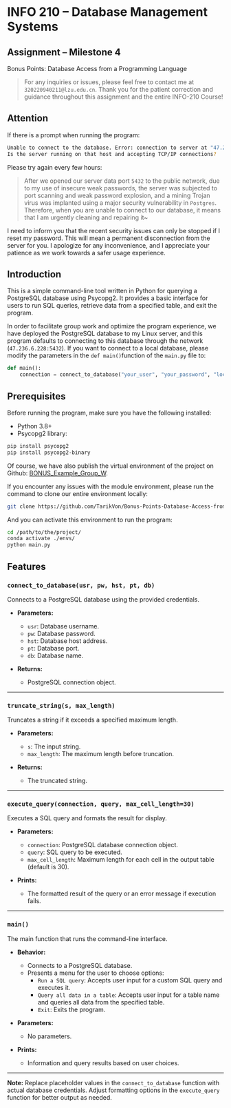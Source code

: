 # INFO 210 – Database Management Systems

## Assignment – Milestone 4

Bonus Points: Database Access from a Programming Language

> For any inquiries or issues, please feel free to contact me at `320220940211@lzu.edu.cn`.
> Thank you for the patient correction and guidance throughout this assignment and the entire INFO-210 Course!

## Attention

If there is a prompt when running the program:

```bash
Unable to connect to the database. Error: connection to server at "47.236.6.228", port 5432 failed: Connection refused (0x0000274D/10061)
Is the server running on that host and accepting TCP/IP connections?
```

Please try again every few hours:

> After we opened our server data port `5432` to the public network, due to my use of insecure weak passwords, the server was subjected to port scanning and weak password explosion, and a mining Trojan virus was implanted using a major security vulnerability in `Postgres`. Therefore, when you are unable to connect to our database, it means that I am urgently cleaning and repairing it~

I need to inform you that the recent security issues can only be stopped if I reset my password. This will mean a permanent disconnection from the server for you. I apologize for any inconvenience, and I appreciate your patience as we work towards a safer usage experience.

## Introduction

This is a simple command-line tool written in Python for querying a PostgreSQL database using Psycopg2. It provides a basic interface for users to run SQL queries, retrieve data from a specified table, and exit the program.

In order to facilitate group work and optimize the program experience, we have deployed the PostgreSQL database to my Linux server, and this program defaults to connecting to this database through the network (`47.236.6.228:5432`). If you want to connect to a local database, please modify the parameters in the `def main()`function of the `main.py` file to:

```python
def main():
    connection = connect_to_database("your_user", "your_password", "localhost", "5432", "your_database")
```

## Prerequisites

Before running the program, make sure you have the following installed:

- Python 3.8+
- Psycopg2 library:

```bash
pip install psycopg2
pip install psycopg2-binary
```

Of course, we have also publish the virtual environment of the project on Github: [BONUS_Example_Group_W](https://github.com/TarikVon/Bonus-Points-Database-Access-from-Python).

If you encounter any issues with the module environment, please run the command to clone our entire environment locally:

```bash
git clone https://github.com/TarikVon/Bonus-Points-Database-Access-from-Python.git
```

And you can activate this environment to run the program:

```bash
cd /path/to/the/project/
conda activate ./envs/
python main.py
```

## Features

### `connect_to_database(usr, pw, hst, pt, db)`

Connects to a PostgreSQL database using the provided credentials.

- **Parameters:**

  - `usr`: Database username.
  - `pw`: Database password.
  - `hst`: Database host address.
  - `pt`: Database port.
  - `db`: Database name.

- **Returns:**

  - PostgreSQL connection object.

---

### `truncate_string(s, max_length)`

Truncates a string if it exceeds a specified maximum length.

- **Parameters:**

  - `s`: The input string.
  - `max_length`: The maximum length before truncation.

- **Returns:**

  - The truncated string.

---

### `execute_query(connection, query, max_cell_length=30)`

Executes a SQL query and formats the result for display.

- **Parameters:**

  - `connection`: PostgreSQL database connection object.
  - `query`: SQL query to be executed.
  - `max_cell_length`: Maximum length for each cell in the output table (default is 30).

- **Prints:**

  - The formatted result of the query or an error message if execution fails.

---

### `main()`

The main function that runs the command-line interface.

- **Behavior:**

  - Connects to a PostgreSQL database.
  - Presents a menu for the user to choose options:
    - `Run a SQL query`: Accepts user input for a custom SQL query and executes it.
    - `Query all data in a table`: Accepts user input for a table name and queries all data from the specified table.
    - `Exit`: Exits the program.

- **Parameters:**

  - No parameters.

- **Prints:**

  - Information and query results based on user choices.

---

**Note:** Replace placeholder values in the `connect_to_database` function with actual database credentials. Adjust formatting options in the `execute_query` function for better output as needed.
